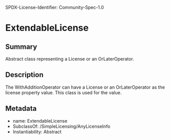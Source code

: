 SPDX-License-Identifier: Community-Spec-1.0

# ExtendableLicense

## Summary

Abstract class representing a License or an OrLaterOperator.

## Description

The WithAdditionOperator can have a License or an OrLaterOperator as the license property value.
This class is used for the value.

## Metadata

- name: ExtendableLicense
- SubclassOf: /SimpleLicensing/AnyLicenseInfo
- Instantiability: Abstract
